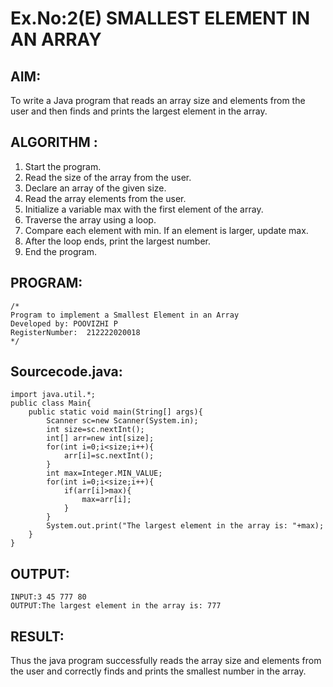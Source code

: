 # Ex.No:2(E)  SMALLEST ELEMENT IN AN ARRAY

## AIM:
To write a Java program that reads an array size and elements from the user and then finds and prints the largest element in the array.
## ALGORITHM :
1.	Start the program.
2.	Read the size of the array from the user.
3.	Declare an array of the given size.
4.	Read the array elements from the user.
5.	Initialize a variable max with the first element of the array.
6.	Traverse the array using a loop.
7.	Compare each element with min. If an element is larger, update max.
8.	After the loop ends, print the largest number.
9.	End the program.
	

## PROGRAM:
 ```
/*
Program to implement a Smallest Element in an Array
Developed by: POOVIZHI P
RegisterNumber:  212222020018
*/
```

## Sourcecode.java:
~~~
import java.util.*;
public class Main{
    public static void main(String[] args){
        Scanner sc=new Scanner(System.in);
        int size=sc.nextInt();
        int[] arr=new int[size];
        for(int i=0;i<size;i++){
            arr[i]=sc.nextInt();
        }
        int max=Integer.MIN_VALUE;
        for(int i=0;i<size;i++){
            if(arr[i]>max){
                max=arr[i];
            }
        }
        System.out.print("The largest element in the array is: "+max);
    }
}
~~~
## OUTPUT:
~~~
INPUT:3 45 777 80
OUTPUT:The largest element in the array is: 777
~~~
## RESULT:
Thus the java program successfully reads the array size and elements from the user and correctly finds and prints the smallest number in the array.




